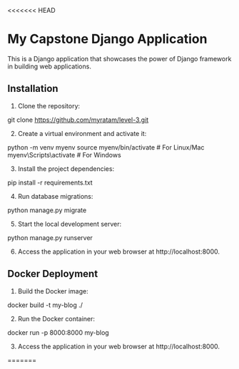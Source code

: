 <<<<<<< HEAD
# My Capstone Django Application

This is a Django application that showcases the power of Django framework in building web applications.

## Installation

1. Clone the repository:

git clone https://github.com/myratam/level-3.git


2. Create a virtual environment and activate it:

python -m venv myenv
source myenv/bin/activate # For Linux/Mac
myenv\Scripts\activate # For Windows


3. Install the project dependencies:

pip install -r requirements.txt

4. Run database migrations:

python manage.py migrate

5. Start the local development server:

python manage.py runserver

6. Access the application in your web browser at http://localhost:8000.

## Docker Deployment

1. Build the Docker image:

docker build -t my-blog ./

2. Run the Docker container:

docker run -p 8000:8000 my-blog

3. Access the application in your web browser at http://localhost:8000.


=======

